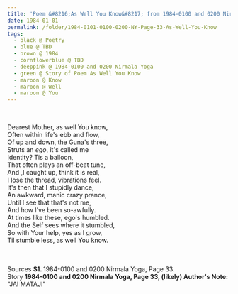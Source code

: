 ```yaml
---
title: 'Poem &#8216;As Well You Know&#8217; from 1984-0100 and 0200 Nirmala Yoga, Page 33'
date: 1984-01-01
permalink: /folder/1984-0101-0100-0200-NY-Page-33-As-Well-You-Know
tags:
  - black @ Poetry
  - blue @ TBD
  - brown @ 1984
  - cornflowerblue @ TBD
  - deeppink @ 1984-0100 and 0200 Nirmala Yoga
  - green @ Story of Poem As Well You Know
  - maroon @ Know
  - maroon @ Well
  - maroon @ You
---
```


<br>

<p>
Dearest Mother, as well You know,<br>
Often within life's ebb and flow,<br>
Of up and down, the Guna's three,<br>
Struts an <i>ego</i>, it's called me<br>
Identity? Tis a balloon,<br>
That often plays an off-beat tune,<br>
And ,I caught up, think it is real,<br>
I lose the thread, vibrations feel.<br>
It's then that I stupidly dance,<br>
An awkward, manic crazy prance,<br>
Until I see that that's not me,<br>
And how l've been so-awfully.<br>
At times like these, ego's humbled.<br>
And the Self sees where it stumbled,<br>
So with Your help, yes as I grow,<br>
Til stumble less, as well You know.<br>
<br>
</p>

<br>

<wave-list>
<list-title color="DarkSeaGreen" width="40">Sources</list-title>
  <list-item color="BlanchedAlmond"  width="280"><b>S1. </b> 1984-0100 and 0200 Nirmala Yoga, Page 33.</list-item>
</wave-list>

<br>

<wave-list>
<list-title color="DarkSeaGreen" width="25">Story</list-title>
  <list-item color="BlanchedAlmond"  width="280"><b>1984-0100 and 0200 Nirmala Yoga, Page 33, (likely) Author's Note:</b> "JAI MATAJI"</list-item>
</wave-list>